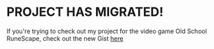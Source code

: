 # PROJECT HAS MIGRATED!
If you're trying to check out my project for the video game Old School RuneScape, check out the new Gist [here](https://gist.github.com/liam-powers/8388872c48dfc951aa491af683c82841)
